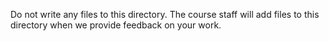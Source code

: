 Do not write any files to this directory.  The course staff will 
add files to this directory when we provide feedback on your work.
